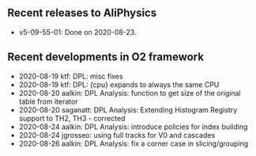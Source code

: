 ## Recent releases to AliPhysics
- v5-09-55-01: Done on 2020-08-23.
## Recent developments in O2 framework
- 2020-08-19 ktf: DPL: misc fixes
- 2020-08-19 ktf: DPL: {cpu} expands to always the same CPU
- 2020-08-20 aalkin: DPL Analysis: function to get size of the original table from iterator
- 2020-08-20 saganatt: DPL Analysis: Extending Histogram Registry support to TH2, TH3 - corrected
- 2020-08-24 aalkin: DPL Analysis: introduce policies for index building
- 2020-08-24 jgrosseo: using full tracks for V0 and cascades
- 2020-08-26 aalkin: DPL Analysis: fix a corner case in slicing/grouping
